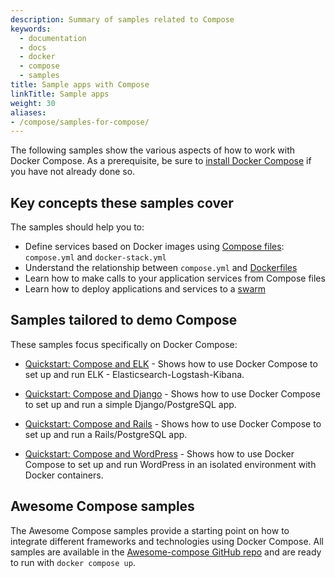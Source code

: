 ```yaml
---
description: Summary of samples related to Compose
keywords:
  - documentation
  - docs
  - docker
  - compose
  - samples
title: Sample apps with Compose
linkTitle: Sample apps
weight: 30
aliases:
- /compose/samples-for-compose/
---
```


The following samples show the various aspects of how to work with Docker
Compose. As a prerequisite, be sure to [install Docker Compose](/manuals/compose/install/_index.md)
if you have not already done so.

## Key concepts these samples cover

The samples should help you to:

- Define services based on Docker images using
  [Compose files](/reference/compose-file/_index.md): `compose.yml` and
  `docker-stack.yml`
- Understand the relationship between `compose.yml` and
  [Dockerfiles](/reference/dockerfile/)
- Learn how to make calls to your application services from Compose files
- Learn how to deploy applications and services to a [swarm](/manuals/engine/swarm/_index.md)

## Samples tailored to demo Compose

These samples focus specifically on Docker Compose:

- [Quickstart: Compose and ELK](https://github.com/docker/awesome-compose/tree/master/elasticsearch-logstash-kibana/README.md) - Shows
  how to use Docker Compose to set up and run ELK - Elasticsearch-Logstash-Kibana.

- [Quickstart: Compose and Django](https://github.com/docker/awesome-compose/tree/master/official-documentation-samples/django/README.md) - Shows
  how to use Docker Compose to set up and run a simple Django/PostgreSQL app.

- [Quickstart: Compose and Rails](https://github.com/docker/awesome-compose/tree/master/official-documentation-samples/rails/README.md) - Shows
  how to use Docker Compose to set up and run a Rails/PostgreSQL app.

- [Quickstart: Compose and WordPress](https://github.com/docker/awesome-compose/tree/master/official-documentation-samples/wordpress/README.md) - Shows
  how to use Docker Compose to set up and run WordPress in an isolated
  environment with Docker containers.

## Awesome Compose samples

The Awesome Compose samples provide a starting point on how to integrate different frameworks and technologies using Docker Compose. All samples are available in the [Awesome-compose GitHub repo](https://github.com/docker/awesome-compose) and are ready to run with `docker compose up`.
